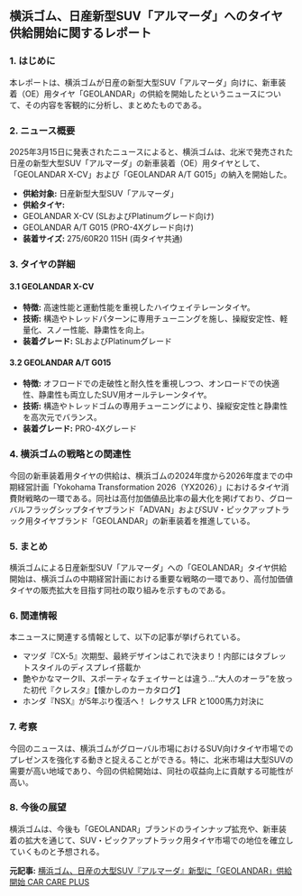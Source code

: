 ## 横浜ゴム、日産新型SUV「アルマーダ」へのタイヤ供給開始に関するレポート

### 1. はじめに

本レポートは、横浜ゴムが日産の新型大型SUV「アルマーダ」向けに、新車装着（OE）用タイヤ「GEOLANDAR」の供給を開始したというニュースについて、その内容を客観的に分析し、まとめたものである。

### 2. ニュース概要

2025年3月15日に発表されたニュースによると、横浜ゴムは、北米で発売された日産の新型大型SUV「アルマーダ」の新車装着（OE）用タイヤとして、「GEOLANDAR X-CV」および「GEOLANDAR A/T G015」の納入を開始した。

* **供給対象:** 日産新型大型SUV「アルマーダ」
* **供給タイヤ:**
 * GEOLANDAR X-CV (SLおよびPlatinumグレード向け)
 * GEOLANDAR A/T G015 (PRO-4Xグレード向け)
* **装着サイズ:** 275/60R20 115H (両タイヤ共通)

### 3. タイヤの詳細

#### 3.1 GEOLANDAR X-CV

* **特徴:** 高速性能と運動性能を重視したハイウェイテレーンタイヤ。
* **技術:** 構造やトレッドパターンに専用チューニングを施し、操縦安定性、軽量化、スノー性能、静粛性を向上。
* **装着グレード:** SLおよびPlatinumグレード

#### 3.2 GEOLANDAR A/T G015

* **特徴:** オフロードでの走破性と耐久性を重視しつつ、オンロードでの快適性、静粛性も両立したSUV用オールテレーンタイヤ。
* **技術:** 構造やトレッドゴムの専用チューニングにより、操縦安定性と静粛性を高次元でバランス。
* **装着グレード:** PRO-4Xグレード

### 4. 横浜ゴムの戦略との関連性

今回の新車装着用タイヤの供給は、横浜ゴムの2024年度から2026年度までの中期経営計画「Yokohama Transformation 2026（YX2026）」におけるタイヤ消費財戦略の一環である。同社は高付加価値品比率の最大化を掲げており、グローバルフラッグシップタイヤブランド「ADVAN」およびSUV・ピックアップトラック用タイヤブランド「GEOLANDAR」の新車装着を推進している。

### 5. まとめ

横浜ゴムによる日産新型SUV「アルマーダ」への「GEOLANDAR」タイヤ供給開始は、横浜ゴムの中期経営計画における重要な戦略の一環であり、高付加価値タイヤの販売拡大を目指す同社の取り組みを示すものである。

### 6. 関連情報

本ニュースに関連する情報として、以下の記事が挙げられている。

* マツダ『CX-5』次期型、最終デザインはこれで決まり！内部にはタブレットスタイルのディスプレイ搭載か
* 艶やかなマークII、スポーティなチェイサーとは違う…“大人のオーラ”を放った初代『クレスタ』【懐かしのカーカタログ】
* ホンダ『NSX』が5年ぶり復活へ！ レクサス LFR と1000馬力対決に

### 7. 考察

今回のニュースは、横浜ゴムがグローバル市場におけるSUV向けタイヤ市場でのプレゼンスを強化する動きと捉えることができる。特に、北米市場は大型SUVの需要が高い地域であり、今回の供給開始は、同社の収益向上に貢献する可能性が高い。

### 8. 今後の展望

横浜ゴムは、今後も「GEOLANDAR」ブランドのラインナップ拡充や、新車装着の拡大を通じて、SUV・ピックアップトラック用タイヤ市場での地位を確立していくものと予想される。


**元記事:** [横浜ゴム、日産の大型SUV『アルマーダ』新型に「GEOLANDAR」供給開始 CAR CARE PLUS](https://carcareplus.jp/article/2025/03/15/11081.html)